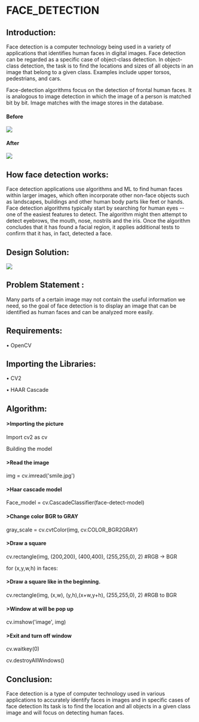 # FACE_DETECTION

<h2>Introduction:</h2>
<p>Face detection is a computer technology being used in a variety of applications that identifies human faces in digital images. Face detection can be regarded as a specific case of object-class detection. In object-class detection, the task is to find the locations and sizes of all objects in an image that belong to a given class. Examples include upper torsos, pedestrians, and cars.</p>
<p>Face-detection algorithms focus on the detection of frontal human faces. It is analogous to image detection in which the image of a person is matched bit by bit. Image matches with the image stores in the database.</p>

<h4>Before</h4> 
<img src="smile.jpg">
<h4>After</h4>
<img src="smile2.jpgg">


<h2>How face detection works:</h2>
<p>Face detection applications use algorithms and ML to find human faces within larger images, which often incorporate other non-face objects such as landscapes, buildings and other human body parts like feet or hands. Face detection algorithms typically start by searching for human eyes -- one of the easiest features to detect. The algorithm might then attempt to detect eyebrows, the mouth, nose, nostrils and the iris. Once the algorithm concludes that it has found a facial region, it applies additional tests to confirm that it has, in fact, detected a face.</p>

<h2>Design Solution:</h2>
<img src="capture11.png">

<h2>Problem Statement :</h2>
<p>Many parts of a certain image may not contain the useful information we need, so the goal of face detection is to display an image that can be identified as human faces and can be analyzed more easily.</p>

<h2>Requirements:</h2>
<p>• OpenCV</p>

<h2>Importing the Libraries:</h2>
<p>• CV2</p>
<p>• HAAR Cascade</p>

 <h2>Algorithm:</h2>
<h4><p>>Importing the picture</p></h4>
<p> Import cv2 as cv</p>
<p> Building the model</p>

<h4><p>>Read the image</p></h4>
 <p>img = cv.imread('smile.jpg')</p>
 
<h4><p>>Haar cascade model</h4></P>
<p>Face_model = cv.CascadeClassifier(face-detect-model)</p>
 
<h4><p>>Change color BGR to GRAY</h4></P>
<p>gray_scale = cv.cvtColor(img, cv.COLOR_BGR2GRAY)</p>
 
<h4><p>>Draw a square</h4></P>
<p>cv.rectangle(img, (200,200), (400,400), (255,255,0), 2) #RGB -> BGR</p>
<p>for (x,y,w,h) in faces:</p>

<h4><p>>Draw a square like in the beginning.</h4></P>
<p>cv.rectangle(img, (x,w), (y,h),(x+w,y+h), (255,255,0), 2) 	#RGB to BGR</p>

<h4><p>>Window at will be pop up</h4></P>
<p>cv.imshow('image', img)</p>
 
<h4><p>>Exit and turn off window</h4></P>
 <p>cv.waitkey(0)</p>
 <p>cv.destroyAllWindows()</p>


<h2>Conclusion:</h2>
<p>Face detection is a type of computer technology used in various applications to accurately identify faces in images and in specific cases of face detection Its task is to find the location and all objects in a given class image and will focus on detecting human faces.</p>

